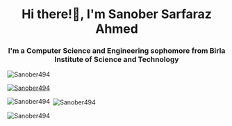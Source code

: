 
<h1 align="center">Hi there!👋, I'm Sanober Sarfaraz Ahmed</h1>
<h3 align="center">I'm a Computer Science and Engineering sophomore from Birla Institute of Science and Technology</h3>

<p align="left"> <img src="https://komarev.com/ghpvc/?username=Sanober494&label=Profile%20views&color=0e75b6&style=flat" alt="Sanober494" /> </p>

<p align="left"> <a href="https://github.com/ryo-ma/github-profile-trophy"><img src="https://github-profile-trophy.vercel.app/?username=Sanober494" alt="Sanober494" /></a> </p>


<p><img align="left" src="https://github-readme-stats.vercel.app/api/top-langs?username=Sanober494&show_icons=true&locale=en&layout=compact" alt="Sanober494" /></p>

<p>&nbsp;<img align="center" src="https://github-readme-stats.vercel.app/api?username=Sanober494&show_icons=true&locale=en" alt="Sanober494" /></p>

<p><img align="center" src="https://github-readme-streak-stats.herokuapp.com/?user=Sanober494&" alt="Sanober494" /></p>

